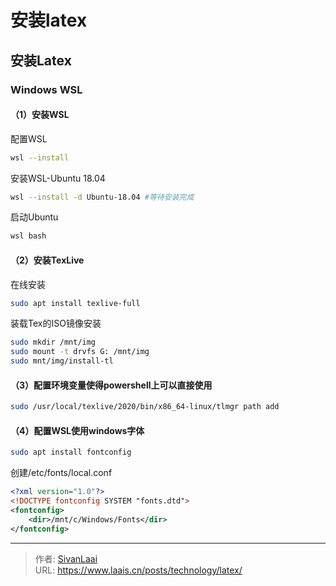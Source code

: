 # 安装latex

## 安装Latex
### Windows WSL
#### （1）安装WSL
配置WSL
```bash
wsl --install
```

安装WSL-Ubuntu 18.04
```bash
wsl --install -d Ubuntu-18.04 #等待安装完成
```

启动Ubuntu
```bash
wsl bash
```

#### （2）安装TexLive
在线安装
```bash
sudo apt install texlive-full
```

装载Tex的ISO镜像安装
```bash
sudo mkdir /mnt/img
sudo mount -t drvfs G: /mnt/img
sudo mnt/img/install-tl
```

#### （3）配置环境变量使得powershell上可以直接使用
```bash
sudo /usr/local/texlive/2020/bin/x86_64-linux/tlmgr path add
```

#### （4）配置WSL使用windows字体
```bash
sudo apt install fontconfig
```

创建/etc/fonts/local.conf
```xml
<?xml version="1.0"?>
<!DOCTYPE fontconfig SYSTEM "fonts.dtd">
<fontconfig>
    <dir>/mnt/c/Windows/Fonts</dir>
</fontconfig>
```


---

> 作者: [SivanLaai](https://www.laais.cn)  
> URL: https://www.laais.cn/posts/technology/latex/  

